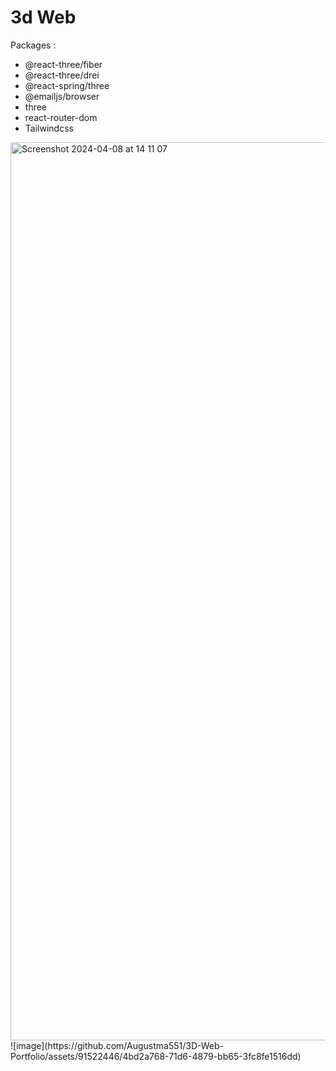 # 3d Web

Packages :
 * @react-three/fiber
 * @react-three/drei
 * @react-spring/three
 * @emailjs/browser
 * three
 * react-router-dom
 * Tailwindcss


<img width="1437" alt="Screenshot 2024-04-08 at 14 11 07" src="https://github.com/Augustma551/3D-Web-Portfolio/assets/91522446/dd968255-e9b3-44d2-930b-4e555ebaa990">
![image](https://github.com/Augustma551/3D-Web-Portfolio/assets/91522446/4bd2a768-71d6-4879-bb65-3fc8fe1516dd)
